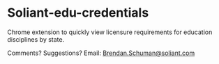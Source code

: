 # Soliant-edu-credentials
Chrome extension to quickly view licensure requirements for education disciplines by state.

Comments? Suggestions? Email: Brendan.Schuman@soliant.com 
